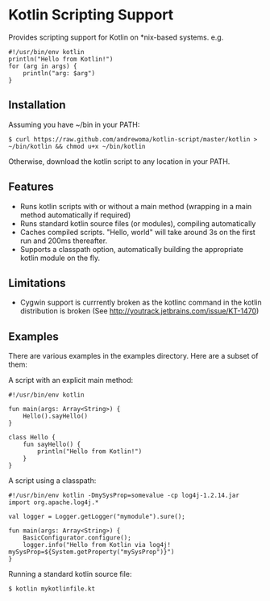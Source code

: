 Kotlin Scripting Support
========================

Provides scripting support for Kotlin on *nix-based systems. e.g.

    #!/usr/bin/env kotlin
    println("Hello from Kotlin!")
    for (arg in args) {
        println("arg: $arg")
    }

Installation
------------

Assuming you have ~/bin in your PATH:

    $ curl https://raw.github.com/andrewoma/kotlin-script/master/kotlin > ~/bin/kotlin && chmod u+x ~/bin/kotlin 

Otherwise, download the kotlin script to any location in your PATH.

Features
--------

* Runs kotlin scripts with or without a main method (wrapping in a main method automatically if required) 
* Runs standard kotlin source files (or modules), compiling automatically
* Caches compiled scripts. "Hello, world" will take around 3s on the first run and 200ms thereafter.   
* Supports a classpath option, automatically building the appropriate kotlin module on the fly.

Limitations
-----------

* Cygwin support is currrently broken as the kotlinc command in the kotlin distribution is broken (See http://youtrack.jetbrains.com/issue/KT-1470)

Examples
--------

There are various examples in the examples directory. Here are a subset of them:

A script with an explicit main method:

    #!/usr/bin/env kotlin

    fun main(args: Array<String>) {
        Hello().sayHello()
    }

    class Hello {
    	fun sayHello() {
    	    println("Hello from Kotlin!")
    	}
    }

A script using a classpath:

    #!/usr/bin/env kotlin -DmySysProp=somevalue -cp log4j-1.2.14.jar
    import org.apache.log4j.*

    val logger = Logger.getLogger("mymodule").sure();

    fun main(args: Array<String>) {
        BasicConfigurator.configure();
        logger.info("Hello from Kotlin via log4j! mySysProp=${System.getProperty("mySysProp")}")
    }

Running a standard kotlin source file:

    $ kotlin mykotlinfile.kt

    

